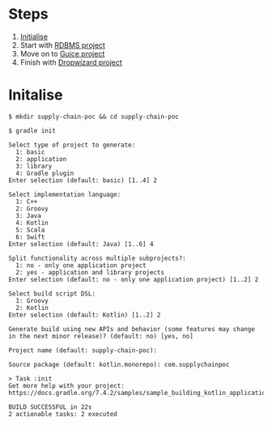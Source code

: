 # Steps
1. [Initialise](#initalise)
2. Start with [RDBMS project](rdbms)
3. Move on to [Guice project](guiceapp)
4. Finish with [Dropwizard project](dropwizardapp)

# Initalise
```shell
$ mkdir supply-chain-poc && cd supply-chain-poc

$ gradle init

Select type of project to generate:
  1: basic
  2: application
  3: library
  4: Gradle plugin
Enter selection (default: basic) [1..4] 2

Select implementation language:
  1: C++
  2: Groovy
  3: Java
  4: Kotlin
  5: Scala
  6: Swift
Enter selection (default: Java) [1..6] 4

Split functionality across multiple subprojects?:
  1: no - only one application project
  2: yes - application and library projects
Enter selection (default: no - only one application project) [1..2] 2

Select build script DSL:
  1: Groovy
  2: Kotlin
Enter selection (default: Kotlin) [1..2] 2

Generate build using new APIs and behavior (some features may change in the next minor release)? (default: no) [yes, no] 

Project name (default: supply-chain-poc): 

Source package (default: kotlin.monorepo): com.supplychainpoc

> Task :init
Get more help with your project: https://docs.gradle.org/7.4.2/samples/sample_building_kotlin_applications_multi_project.html

BUILD SUCCESSFUL in 22s
2 actionable tasks: 2 executed
```
